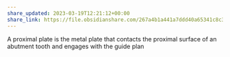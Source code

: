 ```yaml
---
share_updated: 2023-03-19T12:21:12+00:00
share_link: https://file.obsidianshare.com/267a4b1a441a7ddd40a65341c8c3eb7d.html
---
```


A proximal plate is the metal plate that contacts the proximal surface of an abutment tooth and engages with the guide plan